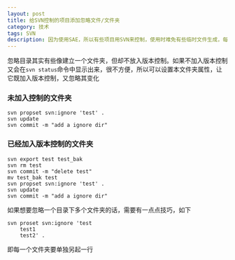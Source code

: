 ```yaml
---
layout: post
title: 给SVN控制的项目添加忽略文件/文件夹
category: 技术
tags: SVN
description: 因为使用SAE，所以有些项目用SVN来控制，使用时难免有些临时文件生成，每次提交时都得先删除临时文件再提交，设置一下忽略目录就可以方便很多
---
```


忽略目录其实有些像建立一个文件夹，但却不放入版本控制。如果不加入版本控制又会在`svn status`命令中显示出来，很不方便，所以可以设置本文件夹属性，让它既加入版本控制，又忽略其变化

### 未加入控制的文件夹

    svn propset svn:ignore 'test' .
    svn update
    svn commit -m "add a ignore dir"

### 已经加入版本控制的文件夹

    svn export test test_bak
    svn rm test
    svn commit -m "delete test"
    mv test_bak test
    svn propset svn:ignore 'test' .
    svn update
    svn commit -m "add a ignore dir"

如果想要忽略一个目录下多个文件夹的话，需要有一点点技巧，如下

    svn proset svn:ignore 'test
        test1
        test2' .

即每一个文件夹要单独另起一行